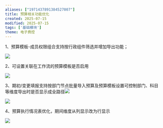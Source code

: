 ```yaml
---
aliases: ["1971437891384527007"]
title: 预算相关功能优化
created: 2025-07-15
modified: 2025-07-15
tags: ['基础模块']
theme: 电子费控
---
```


1、预算模板-成员权限组合支持按行政组件筛选并增加导出功能；

![](1c2499d3ffebc0d1ab7521105e6ec980.jpg)

2、可设置关联在工作流的预算模板是否启用

![](7e9a147ead4333e8a93e8a67133ee9b1.jpg)

3、期初/变更填报支持按部门节点批量导入预算及预算模板设置可控制部门、科目等维度导出时是否显示成全路径![](544f688f3895f5725ffbc9195526c23d.jpg)

![](b96330a313104857f99c0192fbfc8858.jpg)

4、预算执行情况表优化，期间维度从列显示改为行显示

![](b5d6de36da6436afb63508ce6f99654d.jpg)